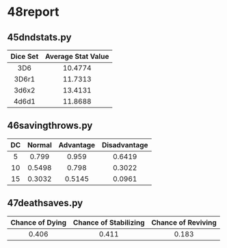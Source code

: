# 48report

## 45dndstats.py

| Dice Set | Average Stat Value |
|:--------:|:------------------:|
|   3D6    |       10.4774      |
|   3D6r1  |       11.7313      |
|   3d6x2  |       13.4131      |
|   4d6d1  |       11.8688      |

## 46savingthrows.py

| DC | Normal | Advantage | Disadvantage |
|:--:|:------:|:---------:|:------------:|
| 5  | 0.799  |   0.959   |    0.6419    |
| 10 | 0.5498 |   0.798   |    0.3022    |
| 15 | 0.3032 |   0.5145  |    0.0961    |

## 47deathsaves.py

| Chance of Dying | Chance of Stabilizing | Chance of Reviving |
|:---------------:|:---------------------:|:------------------:|
|      0.406      |         0.411         |        0.183       |